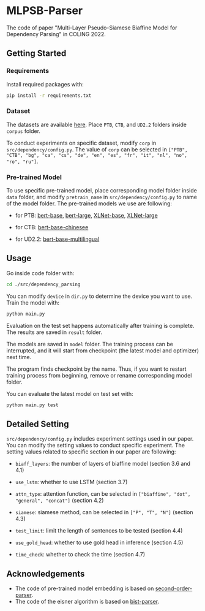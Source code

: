 # MLPSB-Parser
The code of paper "Multi-Layer Pseudo-Siamese Biaffine Model for Dependency Parsing" in COLING 2022.

## Getting Started
### Requirements
Install required packages with: 
```bash
pip install -r requirements.txt
```

### Dataset
The datasets are available [here](https://drive.google.com/file/d/1l023BW0s9FEyF5SqPMoR80WZweCLCY2v/view?usp=sharing). Place `PTB`, `CTB`, and `UD2.2` folders inside `corpus` folder.

To conduct experiments on specific dataset, modify `corp` in `src/dependency/config.py`. The value of `corp` can be selected in `["PTB", "CTB", "bg", "ca", "cs", "de", "en", "es", "fr", "it", "nl", "no", "ro", "ru"]`.

### Pre-trained Model
To use specific pre-trained model, place corresponding model folder inside `data` folder, and modify `pretrain_name` in `src/dependency/config.py` to name of the model folder. The pre-trained models we use are following: 

* for PTB: [bert-base](https://huggingface.co/bert-base-uncased), [bert-large](https://huggingface.co/bert-large-uncased), [XLNet-base](https://huggingface.co/xlnet-base-cased), [XLNet-large](https://huggingface.co/xlnet-large-cased)

* for CTB: [bert-base-chinesee](https://huggingface.co/bert-base-chinese)

* for UD2.2: [bert-base-multilingual](https://huggingface.co/bert-base-multilingual-cased)

## Usage
Go inside code folder with:
```bash
cd ./src/dependency_parsing
```
You can modify `device` in `dir.py` to determine the device you want to use. Train the model with:
```bash
python main.py
```
Evaluation on the test set happens automatically after training is complete. The results are saved in `result` folder. 

The models are saved in `model` folder. The training process can be interrupted, and it will start from checkpoint (the latest model and optimizer) next time. 

The program finds checkpoint by the name. Thus, if you want to restart training process from beginning, remove or rename corresponding model folder. 

You can evaluate the latest model on test set with:
```bash
python main.py test
```

## Detailed Setting

`src/dependency/config.py` includes experiment settings used in our paper. You can modify the setting values to conduct specific experiment. The setting values related to specific section in our paper are following:

* `biaff_layers`: the number of layers of biaffine model (section 3.6 and 4.1)

* `use_lstm`: whether to use LSTM (section 3.7)

* `attn_type`: attention function, can be selected in `["biaffine", "dot", "general", "concat"]` (section 4.2)

* `siamese`: siamese method, can be selected in `["P", "T", "N"]` (section 4.3)

* `test_limit`: limit the length of sentences to be tested (section 4.4)

* `use_gold_head`: whether to use gold head in inference (section 4.5)

* `time_check`: whether to check the time (section 4.7)

## Acknowledgements

* The code of pre-trained model embedding is based on [second-order-parser](https://github.com/wangxinyu0922/Second_Order_Parsing).
* The code of the eisner algorithm is based on [bist-parser](https://github.com/elikip/bist-parser).



